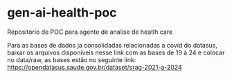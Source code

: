 # gen-ai-health-poc
Repositório de POC para agente de analise de heatlh care

Para as bases de dados ja consolidadas relacionadas a covid do datasus, baixar os arquivos disponiveis nesse link com as bases de 19 à 24 e colocar no data/raw, as bases estão no seguinte link: https://opendatasus.saude.gov.br/dataset/srag-2021-a-2024